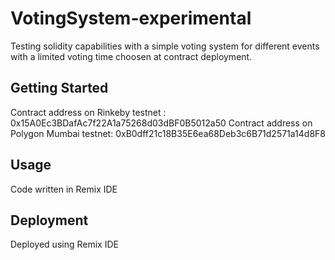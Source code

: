 
# VotingSystem-experimental

Testing solidity capabilities with a simple voting system for different events with a limited voting time choosen at contract deployment.

## Getting Started

Contract address on Rinkeby testnet : 0x15A0Ec3BDafAc7f22A1a75268d03dBF0B5012a50
Contract address on Polygon Mumbai testnet: 0xB0dff21c18B35E6ea68Deb3c6B71d2571a14d8F8

## Usage

Code written in Remix IDE

## Deployment

Deployed using Remix IDE
